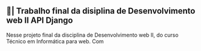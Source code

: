 ## 📑| Trabalho final da disiplina de Desenvolvimento web II API Django

  Nesse projeto final da disciplina de Desenvolvimento web II, do curso Técnico em Informática para web. Com 
